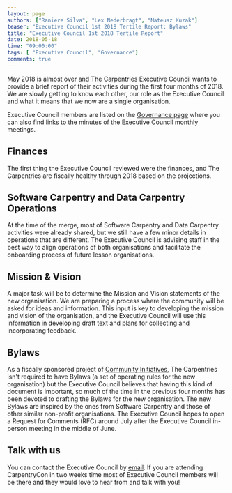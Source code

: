 ```yaml
---
layout: page
authors: ["Raniere Silva", "Lex Nederbragt", "Mateusz Kuzak"]
teaser: "Executive Council 1st 2018 Tertile Report: Bylaws"
title: "Executive Council 1st 2018 Tertile Report"
date: 2018-05-18
time: "09:00:00"
tags: [ "Executive Council", "Governance"]
comments: true
---
```


May 2018 is almost over
and The Carpentries Executive Council
wants to provide a brief report of their activities
during the first four months of 2018.
We are slowly getting to know each other,
our role as the Executive Council
and what it means that we now are a single organisation.

Executive Council members are listed on the [Governance page](https://carpentries.org/governance/)
where you can also find links to the minutes of the Executive Council monthly meetings.

## Finances

The first thing the Executive Council reviewed were the finances,
and The Carpentries are fiscally healthy through 2018 based on the projections.

## Software Carpentry and Data Carpentry Operations

At the time of the merge,
most of Software Carpentry and Data Carpentry
activities were already shared,
but we still have a few minor details
in operations that are different.
The Executive Council is advising
staff in the best way to align operations
of both organisations
and facilitate the onboarding process
of future lesson organisations.

## Mission & Vision

A major task will be to determine the Mission and Vision statements of the new organisation.
We are preparing a process where the community will be asked for ideas and information.
This input is key to developing the mission and vision of the organisation,
and the Executive Council will use this information in developing draft text
and plans for collecting and incorporating feedback.

## Bylaws

As a fiscally sponsored project of [Community Initiatives](http://communityin.org/),
The Carpentries isn't required to have Bylaws (a set of operating rules for the new organisation)
but the Executive Council believes that having this kind of document is important,
so much of the time in the previous four months has been devoted to drafting the Bylaws for the new organisation.
The new Bylaws are inspired by the ones from Software Carpentry
and those of other similar non-profit organisations.
The Executive Council hopes to open a Request for Comments (RFC)
around July after the Executive Council in-person meeting in the middle of June.

## Talk with us

You can contact the Executive Council by [email](mailto:executive-council@carpentries.org).
If you are attending CarpentryCon in two weeks time
most of Executive Council members will be there
and they would love to hear from and talk with you!
